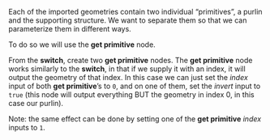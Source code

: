 Each of the imported geometries contain two individual “primitives”, a purlin and the supporting structure. We want to separate them so that we can parameterize them in different ways.

To do so we will use the **get primitive** node.

From the **switch**, create two **get primitive** nodes. The **get primitive** node works similarly to the **switch**, in that if we supply it with an index, it will output the geometry of that index. In this case we can just set the *index* input of both **get primitive**’s to `0`, and on one of them, set the *invert* input to `true` (this node will output everything BUT the geometry in index 0, in this case our purlin).

Note: the same effect can be done by setting one of the **get primitive** *index* inputs to `1`.
